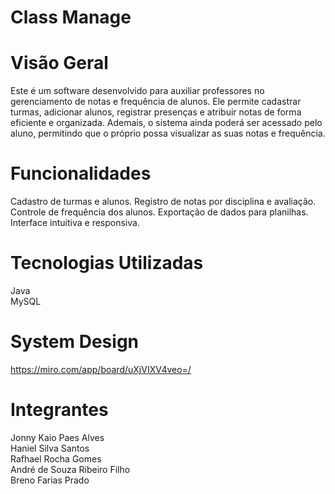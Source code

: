 # Class Manage

# Visão Geral

Este é um software desenvolvido para auxiliar professores no gerenciamento de notas e frequência de alunos. Ele permite cadastrar turmas, adicionar alunos, registrar presenças e atribuir notas de forma eficiente e organizada. Ademais, o sistema ainda poderá ser acessado pelo aluno, permitindo que o próprio possa visualizar as suas notas e frequência. 

# Funcionalidades

Cadastro de turmas e alunos.
Registro de notas por disciplina e avaliação.
Controle de frequência dos alunos.
Exportação de dados para planilhas.
Interface intuitiva e responsiva.

# Tecnologias Utilizadas

Java <br>
MySQL 

# System Design

https://miro.com/app/board/uXjVIXV4veo=/

# Integrantes 

Jonny Kaio Paes Alves <br>
Haniel Silva Santos <br>
Rafhael Rocha Gomes <br>
André de Souza Ribeiro Filho <br>
Breno Farias Prado 
